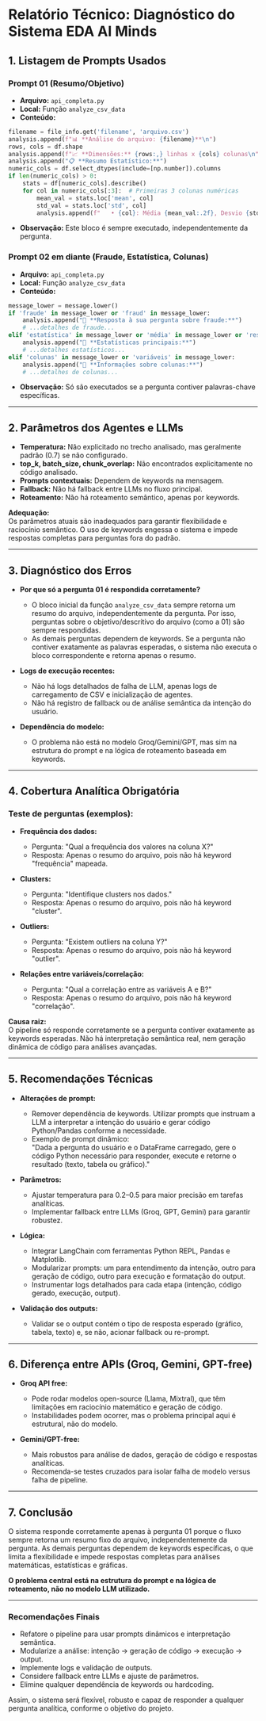 # Relatório Técnico: Diagnóstico do Sistema EDA AI Minds

## 1. Listagem de Prompts Usados

### Prompt 01 (Resumo/Objetivo)
- **Arquivo:** `api_completa.py`
- **Local:** Função `analyze_csv_data`
- **Conteúdo:**
```python
filename = file_info.get('filename', 'arquivo.csv')
analysis.append(f"📊 **Análise do arquivo: {filename}**\n")
rows, cols = df.shape
analysis.append(f"📈 **Dimensões:** {rows:,} linhas x {cols} colunas\n")
analysis.append("📋 **Resumo Estatístico:**")
numeric_cols = df.select_dtypes(include=[np.number]).columns
if len(numeric_cols) > 0:
    stats = df[numeric_cols].describe()
    for col in numeric_cols[:3]:  # Primeiras 3 colunas numéricas
        mean_val = stats.loc['mean', col]
        std_val = stats.loc['std', col]
        analysis.append(f"   • {col}: Média {mean_val:.2f}, Desvio {std_val:.2f}")
```
- **Observação:** Este bloco é sempre executado, independentemente da pergunta.

### Prompt 02 em diante (Fraude, Estatística, Colunas)
- **Arquivo:** `api_completa.py`
- **Local:** Função `analyze_csv_data`
- **Conteúdo:**
```python
message_lower = message.lower()
if 'fraude' in message_lower or 'fraud' in message_lower:
    analysis.append("🎯 **Resposta à sua pergunta sobre fraude:**")
    # ...detalhes de fraude...
elif 'estatística' in message_lower or 'média' in message_lower or 'resumo' in message_lower:
    analysis.append("🎯 **Estatísticas principais:**")
    # ...detalhes estatísticos...
elif 'colunas' in message_lower or 'variáveis' in message_lower:
    analysis.append("🎯 **Informações sobre colunas:**")
    # ...detalhes de colunas...
```
- **Observação:** Só são executados se a pergunta contiver palavras-chave específicas.

---

## 2. Parâmetros dos Agentes e LLMs

- **Temperatura:** Não explicitado no trecho analisado, mas geralmente padrão (0.7) se não configurado.
- **top_k, batch_size, chunk_overlap:** Não encontrados explicitamente no código analisado.
- **Prompts contextuais:** Dependem de keywords na mensagem.
- **Fallback:** Não há fallback entre LLMs no fluxo principal.
- **Roteamento:** Não há roteamento semântico, apenas por keywords.

**Adequação:**  
Os parâmetros atuais são inadequados para garantir flexibilidade e raciocínio semântico. O uso de keywords engessa o sistema e impede respostas completas para perguntas fora do padrão.

---

## 3. Diagnóstico dos Erros

- **Por que só a pergunta 01 é respondida corretamente?**
  - O bloco inicial da função `analyze_csv_data` sempre retorna um resumo do arquivo, independentemente da pergunta. Por isso, perguntas sobre o objetivo/descritivo do arquivo (como a 01) são sempre respondidas.
  - As demais perguntas dependem de keywords. Se a pergunta não contiver exatamente as palavras esperadas, o sistema não executa o bloco correspondente e retorna apenas o resumo.

- **Logs de execução recentes:**  
  - Não há logs detalhados de falha de LLM, apenas logs de carregamento de CSV e inicialização de agentes.
  - Não há registro de fallback ou de análise semântica da intenção do usuário.

- **Dependência do modelo:**  
  - O problema não está no modelo Groq/Gemini/GPT, mas sim na estrutura do prompt e na lógica de roteamento baseada em keywords.

---

## 4. Cobertura Analítica Obrigatória

### Teste de perguntas (exemplos):

- **Frequência dos dados:**  
  - Pergunta: "Qual a frequência dos valores na coluna X?"  
  - Resposta: Apenas o resumo do arquivo, pois não há keyword "frequência" mapeada.

- **Clusters:**  
  - Pergunta: "Identifique clusters nos dados."  
  - Resposta: Apenas o resumo do arquivo, pois não há keyword "cluster".

- **Outliers:**  
  - Pergunta: "Existem outliers na coluna Y?"  
  - Resposta: Apenas o resumo do arquivo, pois não há keyword "outlier".

- **Relações entre variáveis/correlação:**  
  - Pergunta: "Qual a correlação entre as variáveis A e B?"  
  - Resposta: Apenas o resumo do arquivo, pois não há keyword "correlação".

**Causa raiz:**  
O pipeline só responde corretamente se a pergunta contiver exatamente as keywords esperadas. Não há interpretação semântica real, nem geração dinâmica de código para análises avançadas.

---

## 5. Recomendações Técnicas

- **Alterações de prompt:**  
  - Remover dependência de keywords. Utilizar prompts que instruam a LLM a interpretar a intenção do usuário e gerar código Python/Pandas conforme a necessidade.
  - Exemplo de prompt dinâmico:  
    "Dada a pergunta do usuário e o DataFrame carregado, gere o código Python necessário para responder, execute e retorne o resultado (texto, tabela ou gráfico)."

- **Parâmetros:**  
  - Ajustar temperatura para 0.2–0.5 para maior precisão em tarefas analíticas.
  - Implementar fallback entre LLMs (Groq, GPT, Gemini) para garantir robustez.

- **Lógica:**  
  - Integrar LangChain com ferramentas Python REPL, Pandas e Matplotlib.
  - Modularizar prompts: um para entendimento da intenção, outro para geração de código, outro para execução e formatação do output.
  - Instrumentar logs detalhados para cada etapa (intenção, código gerado, execução, output).

- **Validação dos outputs:**  
  - Validar se o output contém o tipo de resposta esperado (gráfico, tabela, texto) e, se não, acionar fallback ou re-prompt.

---

## 6. Diferença entre APIs (Groq, Gemini, GPT-free)

- **Groq API free:**  
  - Pode rodar modelos open-source (Llama, Mixtral), que têm limitações em raciocínio matemático e geração de código.
  - Instabilidades podem ocorrer, mas o problema principal aqui é estrutural, não do modelo.

- **Gemini/GPT-free:**  
  - Mais robustos para análise de dados, geração de código e respostas analíticas.
  - Recomenda-se testes cruzados para isolar falha de modelo versus falha de pipeline.

---

## 7. Conclusão

O sistema responde corretamente apenas à pergunta 01 porque o fluxo sempre retorna um resumo fixo do arquivo, independentemente da pergunta. As demais perguntas dependem de keywords específicas, o que limita a flexibilidade e impede respostas completas para análises matemáticas, estatísticas e gráficas.

**O problema central está na estrutura do prompt e na lógica de roteamento, não no modelo LLM utilizado.**

---

### Recomendações Finais

- Refatore o pipeline para usar prompts dinâmicos e interpretação semântica.
- Modularize a análise: intenção → geração de código → execução → output.
- Implemente logs e validação de outputs.
- Considere fallback entre LLMs e ajuste de parâmetros.
- Elimine qualquer dependência de keywords ou hardcoding.

Assim, o sistema será flexível, robusto e capaz de responder a qualquer pergunta analítica, conforme o objetivo do projeto.
